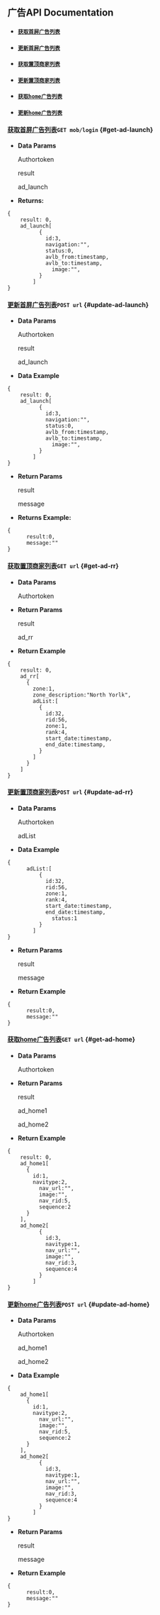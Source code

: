 ## 广告API Documentation

* #### [`获取首屏广告列表`](#get-ad-launch)
* #### [`更新首屏广告列表`](#update-ad-launch)
* #### [`获取置顶商家列表`](#get-ad-rr)
* #### [`更新置顶商家列表`](#update-ad-rr)
* #### [`获取home广告列表`](#get-ad-home)
* #### [`更新home广告列表`](#update-ad-home)

#### 

#### [获取首屏广告列表](/chapter1/guang-gao-api-documentation/huo-qu-shou-ping-guang-gao-lie-biao.md)`GET mob/login` {#get-ad-launch}

* **Data Params**

  Authortoken

  result

  ad\_launch

* **Returns:**

```
{
    result: 0,
    ad_launch[
          {
            id:3,
            navigation:"",
            status:0,
            avlb_from:timestamp,
            avlb_to:timestamp,
              image:"",
          }
        ]
}
```

#### 

#### [更新首屏广告列表](/chapter1/guang-gao-api-documentation/geng-xin-shou-ping-guang-gao-lie-biao.md)`POST url` {#update-ad-launch}

* **Data Params**

  Authortoken

  result

  ad\_launch

* **Data Example**

```
{
    result: 0,
    ad_launch[
          {
            id:3,
            navigation:"",
            status:0,
            avlb_from:timestamp,
            avlb_to:timestamp,
              image:"",
          }
        ]
}
```

* **Return Params**

  result

  message

* **Returns Example:**

```
{    
      result:0,
      message:""
}
```

#### 

#### [获取置顶商家列表](/chapter1/guang-gao-api-documentation/huo-qu-zhi-ding-shang-jia-lie-biao.md)`GET url` {#get-ad-rr}

* **Data Params**

  Authortoken

* **Return Params**

  result

  ad\_rr

* **Return Example**

```
{
    result: 0,
    ad_rr[
      {
        zone:1,
        zone_description:"North Yorlk",
        adList:[
          {
            id:32,
            rid:56,
            zone:1,
            rank:4,
            start_date:timestamp,
            end_date:timestamp,
          }
        ]
      }
    ]
}
```

#### 

#### [更新置顶商家列表](/chapter1/guang-gao-api-documentation/geng-xin-zhi-ding-shang-jia-lie-biao.md)`POST url` {#update-ad-rr}

* **Data Params**

  Authortoken

  adList

* **Data Example**

```
{    
      adList:[
          {
            id:32,
            rid:56,
            zone:1,
            rank:4,
            start_date:timestamp,
            end_date:timestamp,
              status:1
          }
        ]
}
```

* **Return Params**

  result

  message

* **Return Example**

```
{    
      result:0,
      message:""
}
```

#### 

#### [获取home广告列表](/chapter1/guang-gao-api-documentation/huo-qu-home-guang-gao-lie-biao.md)`GET url` {#get-ad-home}

* **Data Params**

  Authortoken

* **Return Params**

  result

  ad\_home1

  ad\_home2

* **Return Example**

```
{
    result: 0,
    ad_home1[
      {
        id:1,
        navitype:2,
          nav_url:"",
          image:"",
          nav_rid:5,
          sequence:2
      }
    ],
    ad_home2[
          {
            id:3,
            navitype:1,
            nav_url:"",
            image:"",
            nav_rid:3,
            sequence:4
          }
        ]
}
```

#### 

#### [更新home广告列表](/chapter1/guang-gao-api-documentation/geng-xin-home-guang-gao-lie-biao.md)`POST url` {#update-ad-home}

* **Data Params**

  Authortoken

  ad\_home1

  ad\_home2

* **Data Example**

```
{
    ad_home1[
      {
        id:1,
        navitype:2,
          nav_url:"",
          image:"",
          nav_rid:5,
          sequence:2
      }
    ],
    ad_home2[
          {
            id:3,
            navitype:1,
            nav_url:"",
            image:"",
            nav_rid:3,
            sequence:4
          }
        ]
}
```

* **Return Params**

  result

  message

* **Return Example**

```
{    
      result:0,
      message:""
}
```



